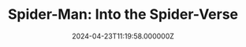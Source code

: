 ---
title: "Spider-Man: Into the Spider-Verse"
year: 2018
date: 2024-04-23T11:19:58.000000Z
permalink: /almanac/movies/2024-04-23-spider-man-into-the-spider-verse-2018/index.html
link: https://letterboxd.com/rknightuk/film/spider-man-into-the-spider-verse/3/
tmdbid: 324857
---